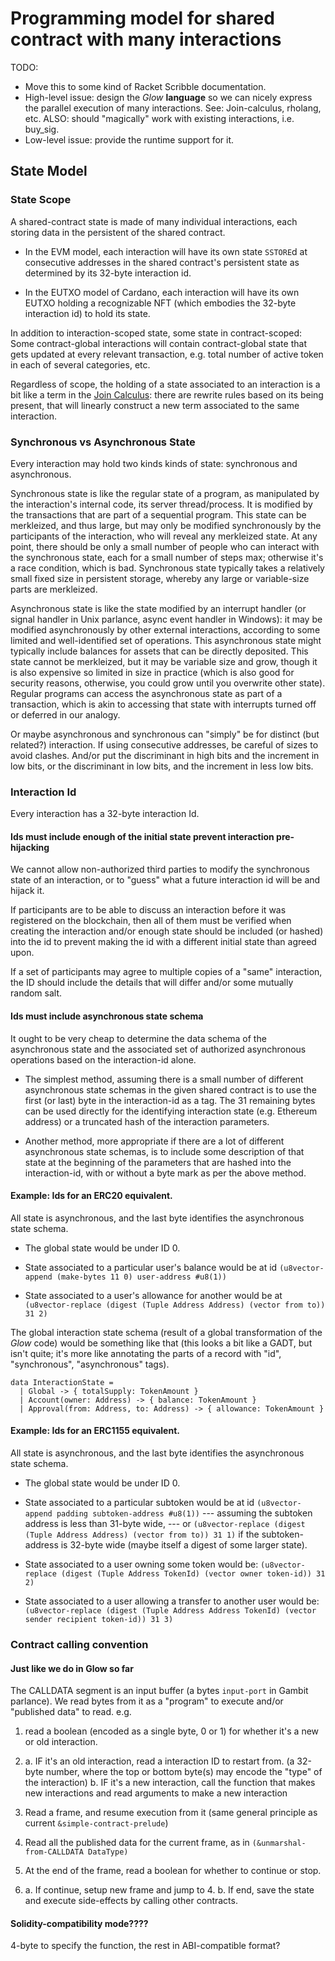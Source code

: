 # Programming model for shared contract with many interactions

TODO:
* Move this to some kind of Racket Scribble documentation.
* High-level issue: design the *Glow* **language** so we can nicely express
  the parallel execution of many interactions.
  See: Join-calculus, rholang, etc.
  ALSO: should "magically" work with existing interactions, i.e.
  buy_sig.
* Low-level issue: provide the runtime support for it.

## State Model

### State Scope

A shared-contract state is made of many individual interactions,
each storing data in the persistent of the shared contract.

- In the EVM model, each interaction will have its own state `SSTORE`d
  at consecutive addresses in the shared contract's persistent state
  as determined by its 32-byte interaction id.

- In the EUTXO model of Cardano, each interaction will have its own
  EUTXO holding a recognizable NFT (which embodies the 32-byte interaction id)
  to hold its state.

In addition to interaction-scoped state, some state in contract-scoped:
Some contract-global interactions will contain contract-global state
that gets updated at every relevant transaction,
e.g. total number of active token in each of several categories, etc.

Regardless of scope, the holding of a state associated to an interaction
is a bit like a term in the [Join Calculus](https://en.wikipedia.org/wiki/Join-calculus):
there are rewrite rules based on its being present, that will
linearly construct a new term associated to the same interaction.

### Synchronous vs Asynchronous State

Every interaction may hold two kinds kinds of state: synchronous and asynchronous.

Synchronous state is like the regular state of a program, as manipulated
by the interaction's internal code, its server thread/process. It is
modified by the transactions that are part of a sequential program.
This state can be merkleized, and thus large, but may only be modified
synchronously by the participants of the interaction, who will reveal any
merkleized state. At any point, there should be only a small number of people
who can interact with the synchronous state, each for a small number of steps max;
otherwise it's a race condition, which is bad.
Synchronous state typically takes a relatively small fixed size in persistent storage,
whereby any large or variable-size parts are merkleized.

Asynchronous state is like the state modified by an interrupt handler
(or signal handler in Unix parlance, async event handler in Windows):
it may be modified asynchronously by other external interactions,
according to some limited and well-identified set of operations.
This asynchronous state might typically include balances for assets
that can be directly deposited.
This state cannot be merkleized, but it may be variable size and grow,
though it is also expensive so limited in size in practice
(which is also good for security reasons, otherwise, you could grow until
you overwrite other state).
Regular programs can access the asynchronous state as part of a transaction,
which is akin to accessing that state with interrupts turned off or deferred
in our analogy.

Or maybe asynchronous and synchronous can "simply" be for distinct
(but related?) interaction. If using consecutive addresses, be careful of sizes
to avoid clashes. And/or put the discriminant in high bits and the increment in
low bits, or the discriminant in low bits, and the increment in less low bits.

### Interaction Id

Every interaction has a 32-byte interaction Id.

#### Ids must include enough of the initial state prevent interaction pre-hijacking

We cannot allow non-authorized third parties to modify the synchronous state of an interaction,
or to "guess" what a future interaction id will be and hijack it.

If participants are to be able to discuss an interaction before it was registered on the blockchain,
then all of them must be verified when creating the interaction and/or enough state should be included
(or hashed) into the id to prevent making the id with a different initial state than agreed upon.

If a set of participants may agree to multiple copies of a "same" interaction,
the ID should include the details that will differ and/or some mutually random salt.

#### Ids must include asynchronous state schema

It ought to be very cheap to determine the data schema of the asynchronous state
and the associated set of authorized asynchronous operations based on the interaction-id alone.

- The simplest method, assuming there is a small number of different asynchronous state schemas
  in the given shared contract is to use the first (or last) byte in the interaction-id as a tag.
  The 31 remaining bytes can be used directly for the identifying interaction state
  (e.g. Ethereum address) or a truncated hash of the interaction parameters.

- Another method, more appropriate if there are a lot of different asynchronous state schemas,
  is to include some description of that state at the beginning of the parameters that are
  hashed into the interaction-id, with or without a byte mark as per the above method.

#### Example: Ids for an ERC20 equivalent.

All state is asynchronous, and the last byte identifies the asynchronous state schema.

- The global state would be under ID 0.

- State associated to a particular user's balance would be at id
  `(u8vector-append (make-bytes 11 0) user-address #u8(1))`

- State associated to a user's allowance for another would be at
  `(u8vector-replace (digest (Tuple Address Address) (vector from to)) 31 2)`


The global interaction state schema (result of a global transformation of the *Glow* code)
would be something like that (this looks a bit like a GADT, but isn't quite;
it's more like annotating the parts of a record with "id", "synchronous", "asynchronous" tags).
```
data InteractionState =
  | Global -> { totalSupply: TokenAmount }
  | Account(owner: Address) -> { balance: TokenAmount }
  | Approval(from: Address, to: Address) -> { allowance: TokenAmount }
```

#### Example: Ids for an ERC1155 equivalent.

All state is asynchronous, and the last byte identifies the asynchronous state schema.

- The global state would be under ID 0.

- State associated to a particular subtoken would be at id
  `(u8vector-append padding subtoken-address #u8(1))`
  --- assuming the subtoken address is less than 31-byte wide, --- or
  `(u8vector-replace (digest (Tuple Address Address) (vector from to)) 31 1)`
  if the subtoken-address is 32-byte wide (maybe itself a digest of some larger state).

- State associated to a user owning some token would be:
  `(u8vector-replace (digest (Tuple Address TokenId) (vector owner token-id)) 31 2)`

- State associated to a user allowing a transfer to another user would be:
  `(u8vector-replace (digest (Tuple Address Address TokenId) (vector sender recipient token-id)) 31 3)`

### Contract calling convention

#### Just like we do in Glow so far

The CALLDATA segment is an input buffer (a bytes `input-port` in Gambit parlance).
We read bytes from it as a "program" to execute and/or "published data" to read.
e.g.
1. read a boolean (encoded as a single byte, 0 or 1) for whether it's a new or old interaction.
2. a. IF it's an old interaction, read a interaction ID to restart from.
   (a 32-byte number, where the top or bottom byte(s) may encode the "type" of the interaction)
   b. IF it's a new interaction, call the function that makes new interactions and
      read arguments to make a new interaction
3. Read a frame, and resume execution from it
   (same general principle as current `&simple-contract-prelude`)
4. Read all the published data for the current frame, as in
   `(&unmarshal-from-CALLDATA DataType)`

5. At the end of the frame, read a boolean for whether to continue or stop.
6. a. If continue, setup new frame and jump to 4.
   b. If end, save the state and execute side-effects by calling other contracts.

#### Solidity-compatibility mode????

4-byte to specify the function, the rest in ABI-compatible format?

